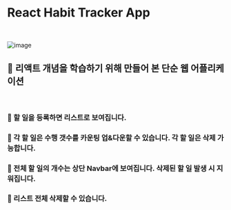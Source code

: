 # React Habit Tracker App

</br>

![image](https://user-images.githubusercontent.com/45444757/172644589-5f021d6c-84c0-49bf-bb7a-d7ca6bb0c1b2.png)

## 🚩 리액트 개념을 학습하기 위해 만들어 본 단순 웹 어플리케이션

</br>

### 🔸 할 일을 등록하면 리스트로 보여집니다. 

### 🔸 각 할 일은 수행 갯수를 카운팅 업&다운할 수 있습니다. 각 할 일은 삭제 가능합니다. 

### 🔸 전체 할 일의 개수는 상단 Navbar에 보여집니다. 삭제된 할 일 발생 시 지워집니다.

### 🔸 리스트 전체 삭제할 수 있습니다.

</br>
